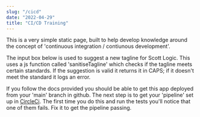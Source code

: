 ```yaml
---
slug: "/cicd"
date: "2022-04-29"
title: "CI/CD Training"
---
```


This is a very simple static page, built to help develop knowledge around the concept of 'continuous integration / contiunous development'.

The input box below is used to suggest a new tagline for Scott Logic. This uses a js function called 'sanitiseTagline' which checks if the tagline meets certain standards. If the suggestion is valid it returns it in CAPS; if it doesn't meet the standard it logs an error.
                
If you follow the docs provided you should be able to get this app deployed from your 'main' branch in github. The next step is to get your 'pipeline' set up in [CircleCi](https://circleci.com/). The first time you do this and run the tests you'll notice that one of them fails. Fix it to get the pipeline passing.

